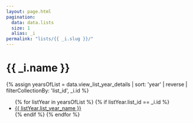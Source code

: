 ```yaml
---
layout: page.html
pagination:
  data: data.lists
  size: 1
  alias: _i
permalink: "lists/{{ _i.slug }}/"
---
```


# {{ _i.name }}

{% assign yearsOfList = data.view_list_year_details | sort: 'year' | reverse | filterCollectionBy: 'list_id', _i.id %}
<ul>
{% for listYear in yearsOfList %}
  {% if listYear.list_id == _i.id %}
  <li><a href="{{ listYear | getListYearPermalink }}">{{ listYear.list_year_name }}</a></li>
  {% endif %}
{% endfor %}
</ul>